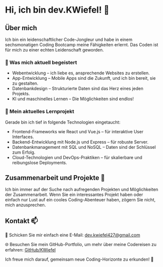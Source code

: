 # Hi, ich bin dev.KWiefel! 👋

## Über mich

Ich bin ein leidenschaftlicher Code-Jongleur und habe in einem sechsmonatigen Coding Bootcamp meine Fähigkeiten erlernt. Das Coden ist für mich zu einer echten Leidenschaft geworden.

### 🔭 Was mich aktuell begeistert

- Webentwicklung – ich liebe es, ansprechende Websites zu erstellen.
- App-Entwicklung – Mobile Apps sind die Zukunft, und ich bin bereit, sie zu gestalten.
- Datenbankdesign – Strukturierte Daten sind das Herz eines jeden Projekts.
- KI und maschinelles Lernen – Die Möglichkeiten sind endlos!

### 🌱 Mein aktuelles Lernprojekt

Gerade bin ich tief in folgende Technologien eingetaucht:

- Frontend-Frameworks wie React und Vue.js – für interaktive User Interfaces.
- Backend-Entwicklung mit Node.js und Express – für robuste Server.
- Datenbankmanagement mit SQL und NoSQL – Daten sind der Schlüssel zum Erfolg.
- Cloud-Technologien und DevOps-Praktiken – für skalierbare und reibungslose Deployments.

## Zusammenarbeit und Projekte 💞️

Ich bin immer auf der Suche nach aufregenden Projekten und Möglichkeiten der Zusammenarbeit. Wenn Sie ein interessantes Projekt haben oder einfach nur Lust auf ein cooles Coding-Abenteuer haben, zögern Sie nicht, mich anzusprechen.

## Kontakt 📫

📧 Schicken Sie mir einfach eine E-Mail: dev.kwiefel427@gmail.com

🌐 Besuchen Sie mein GitHub-Portfolio, um mehr über meine Codereisen zu erfahren: [GitHub/KWiefel](https://github.com/KWiefel)

Ich freue mich darauf, gemeinsam neue Coding-Horizonte zu erkunden! 🚀

<!---
KWiefel/KWiefel is a ✨ special ✨ repository because its `README.md` (this file) appears on your GitHub profile.
You can click the Preview link to take a look at your changes.
--->
